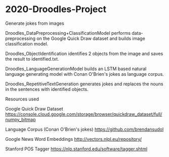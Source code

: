 # 2020-Droodles-Project
Generate jokes from images

Droodles_DataPreprocessing+ClassificationModel performs data-preprocessing on the Google Quick Draw dataset and builds image classification model. 

Droodles_ObjectIdentification identifies 2 objects from the image and saves the result to identified.txt.

Droodles_LanguageGenerationModel builds an LSTM based natural language generating model with Conan O'Brien's jokes as language corpus.

Droodles_RepetitiveTextGeneration generates jokes and replaces the nouns in the sentences with identified objects.







Resources used

Google Quick Draw Dataset
https://console.cloud.google.com/storage/browser/quickdraw_dataset/full/numpy_bitmap

Language Corpus (Conan O'Brien's jokes)
https://github.com/brendansudol

Google News Word Embeddings
http://vectors.nlpl.eu/repository/

Stanford POS Tagger
https://nlp.stanford.edu/software/tagger.shtml



